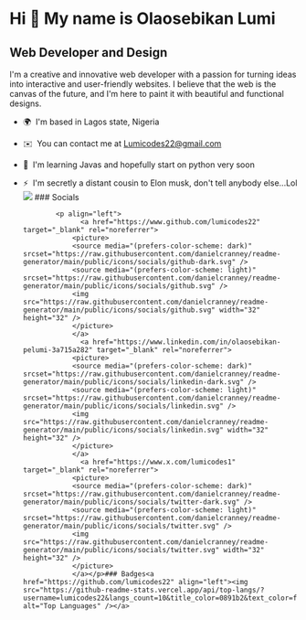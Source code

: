 Hi 👋 My name is Olaosebikan Lumi
=================================

Web Developer and Design
------------------------

I'm a creative and innovative web developer with a passion for turning ideas into interactive and user-friendly websites. I believe that the web is the canvas of the future, and I'm here to paint it with beautiful and functional designs.

*   🌍  I'm based in Lagos state, Nigeria
*   ✉️  You can contact me at [Lumicodes22@gmail.com](mailto:Lumicodes22@gmail.com)
*   🧠  I'm learning Javas and hopefully start on python very soon
*   ⚡  I'm secretly a distant cousin to Elon musk, don't tell anybody else...Lol<a href="https://www.x.com/lumicodes1" target="_blank" rel="noreferrer"><img
                  src="https://img.shields.io/twitter/follow/lumicodes1?logo=twitter&style=for-the-badge&color=0891b2&labelColor=1c1917"
                /></a>
                  ### Socials
                  
                  
                <p align="left">
                      <a href="https://www.github.com/lumicodes22" target="_blank" rel="noreferrer">
                    <picture>
                    <source media="(prefers-color-scheme: dark)" srcset="https://raw.githubusercontent.com/danielcranney/readme-generator/main/public/icons/socials/github-dark.svg" />
                    <source media="(prefers-color-scheme: light)" srcset="https://raw.githubusercontent.com/danielcranney/readme-generator/main/public/icons/socials/github.svg" />
                    <img src="https://raw.githubusercontent.com/danielcranney/readme-generator/main/public/icons/socials/github.svg" width="32" height="32" />
                    </picture>
                    </a>
                      <a href="https://www.linkedin.com/in/olaosebikan-pelumi-3a715a282" target="_blank" rel="noreferrer">
                    <picture>
                    <source media="(prefers-color-scheme: dark)" srcset="https://raw.githubusercontent.com/danielcranney/readme-generator/main/public/icons/socials/linkedin-dark.svg" />
                    <source media="(prefers-color-scheme: light)" srcset="https://raw.githubusercontent.com/danielcranney/readme-generator/main/public/icons/socials/linkedin.svg" />
                    <img src="https://raw.githubusercontent.com/danielcranney/readme-generator/main/public/icons/socials/linkedin.svg" width="32" height="32" />
                    </picture>
                    </a>
                      <a href="https://www.x.com/lumicodes1" target="_blank" rel="noreferrer">
                    <picture>
                    <source media="(prefers-color-scheme: dark)" srcset="https://raw.githubusercontent.com/danielcranney/readme-generator/main/public/icons/socials/twitter-dark.svg" />
                    <source media="(prefers-color-scheme: light)" srcset="https://raw.githubusercontent.com/danielcranney/readme-generator/main/public/icons/socials/twitter.svg" />
                    <img src="https://raw.githubusercontent.com/danielcranney/readme-generator/main/public/icons/socials/twitter.svg" width="32" height="32" />
                    </picture>
                    </a></p>### Badges<a href="https://github.com/lumicodes22" align="left"><img src="https://github-readme-stats.vercel.app/api/top-langs/?username=lumicodes22&langs_count=10&title_color=0891b2&text_color=ffffff&icon_color=0891b2&bg_color=1c1917&hide_border=true&locale=en&custom_title=Top%20%Languages" alt="Top Languages" /></a>
